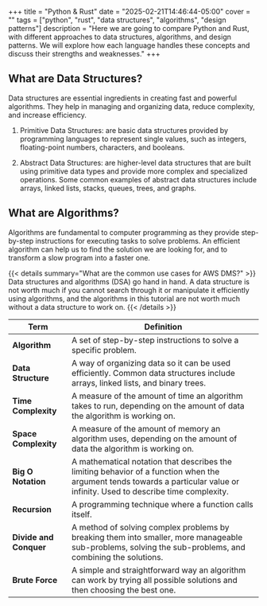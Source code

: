+++
title = "Python & Rust"
date = "2025-02-21T14:46:44-05:00"
cover = ""
tags = ["python", "rust", "data structures", "algorithms", "design patterns"]
description = "Here we are going to compare Python and Rust, with different approaches to data structures, algorithms, and design patterns. We will explore how each language handles these concepts and discuss their strengths and weaknesses."
+++

## What are Data Structures?

Data structures are essential ingredients in creating fast and powerful algorithms. They help in managing and organizing data, reduce complexity, and increase efficiency.

1. Primitive Data Structures: are basic data structures provided by programming languages to represent single values, such as integers, floating-point numbers, characters, and booleans.

2. Abstract Data Structures: are higher-level data structures that are built using primitive data types and provide more complex and specialized operations. Some common examples of abstract data structures include arrays, linked lists, stacks, queues, trees, and graphs.

## What are Algorithms?

Algorithms are fundamental to computer programming as they provide step-by-step instructions for executing tasks to solve problems. An efficient algorithm can help us to find the solution we are looking for, and to transform a slow program into a faster one.

{{< details summary="What are the common use cases for AWS DMS?" >}}
Data structures and algorithms (DSA) go hand in hand. A data structure is not worth much if you cannot search through it or manipulate it efficiently using algorithms, and the algorithms in this tutorial are not worth much without a data structure to work on.
{{< /details >}}

| **Term** | **Definition** |
|---|---|
| **Algorithm** | A set of step-by-step instructions to solve a specific problem. |
| **Data Structure** | A way of organizing data so it can be used efficiently. Common data structures include arrays, linked lists, and binary trees. |
| **Time Complexity** | A measure of the amount of time an algorithm takes to run, depending on the amount of data the algorithm is working on. |
| **Space Complexity** | A measure of the amount of memory an algorithm uses, depending on the amount of data the algorithm is working on. |
| **Big O Notation** | A mathematical notation that describes the limiting behavior of a function when the argument tends towards a particular value or infinity. Used to describe time complexity. |
| **Recursion** | A programming technique where a function calls itself. |
| **Divide and Conquer** | A method of solving complex problems by breaking them into smaller, more manageable sub-problems, solving the sub-problems, and combining the solutions. |
| **Brute Force** | A simple and straightforward way an algorithm can work by trying all possible solutions and then choosing the best one. |

